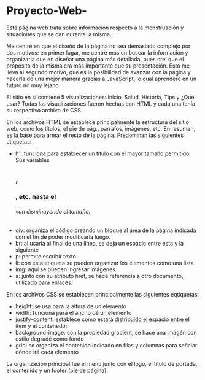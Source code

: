 # Proyecto-Web-

Esta página web trata sobre información respecto a la menstruación y situaciones que se dan durante la misma.

Me centré en que el diseño de la página no sea demasiado complejo por dos motivos: en primer lugar, me centré más en buscar la información y organizarla que en diseñar una página más detallada, pues creí que el propósito de la misma era más importante que su presentación. Esto me lleva al segundo motivo, que es la posibilidad de avanzar con la página y hacerla de una mejor manera gracias a JavaScript, lo cual aprenderé en un futuro no muy lejano.

El sitio en sí contiene 5 visualizaciones: Inicio, Salud, Historia, Tips y ¿Qué usar?
Todas las visualizaciones fueron hechas con HTML y cada una tenía su respectivo archivo de CSS. 

En los archivos HTML se establece principalmente la estructura del sitio web, como los títulos, el pie de pág., parrafos, imágenes, etc. En resumen, es la base para armar el resto de la página. Predominan las siguientes etiquetas:

+ h1: funciona para establecer un título con el mayor tamaño permitido. Sus variables <h2>, <h3>, etc. hasta el <h6> van disminuyendo el tamaño.
+ div: organiza el código creando un bloque al área de la página indicada con el fin de poder modificarla luego.
+ br: al usarla al final de una línea, se deja un espacio entre esta y la siguiente
+ p: permite escribir texto.
+ li: con esta etiqueta se pueden organizar los elementos como una lista
+ img: aquí se pueden ingresar imágenes. 
+ a: junto con su atributo href, se hace referencia a otro documento, utilizado para enlaces.


En los archivos CSS se establecen principalmente las siguientes eqtiquetas:

+ height: se usa para la altura de un elemento
+ width: funciona para el ancho de un elemento
+ justify-content: establece como estará distribuído el espacio entre el item y el contenedor.
+ background-image: con la propiedad gradient, se hace una imagén con estilo degradé como fondo 
+ grid: se organiza el contenido indicado en filas y columnas para señalar dónde irá cada elemento 


La organización principal fue el menú junto con el logo, el título de portada, el contenido y un footer (pie de página).
